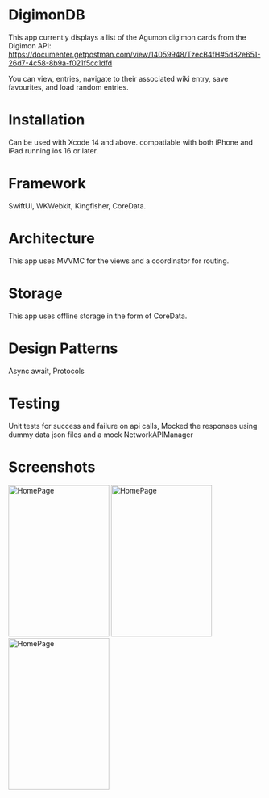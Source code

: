 # DigimonDB
This app currently displays a list of the Agumon digimon cards from the Digimon API: https://documenter.getpostman.com/view/14059948/TzecB4fH#5d82e651-26d7-4c58-8b9a-f021f5cc1dfd

You can view, entries, navigate to their associated wiki entry, save favourites, and load random entries.

# Installation
Can be used with Xcode 14 and above. compatiable with both iPhone and iPad running ios 16 or later.

# Framework
SwiftUI, WKWebkit, Kingfisher, CoreData.

# Architecture
This app uses MVVMC for the views and a coordinator for routing.

# Storage
This app uses offline storage in the form of CoreData.

# Design Patterns
Async await, Protocols

# Testing
Unit tests for success and failure on api calls, Mocked the responses using dummy data json files and a mock NetworkAPIManager

# Screenshots
<img src="https://github.com/Taijaun/DigimonDB/assets/68790661/4276e3ad-b660-4645-9a8a-1665976cf3c4" alt="HomePage" width="200" height="300">
<img src="https://github.com/Taijaun/DigimonDB/assets/68790661/05026392-9600-4ebd-a887-381a50459b2c" alt="HomePage" width="200" height="300">

<img src="https://github.com/Taijaun/DigimonDB/assets/68790661/054a3b90-c982-4bda-afdb-2d3e50cbd181" alt="HomePage" width="200" height="300">


